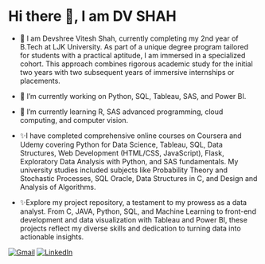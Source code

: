 # Hi there 👋, I am DV SHAH

- 🤗 I am Devshree Vitesh Shah, currently completing my 2nd year of B.Tech at LJK University. As part of a unique degree program tailored for students with a practical aptitude, I am immersed in a specialized cohort. This approach combines rigorous academic study for the initial two years with two subsequent years of immersive internships or placements.

- 🔭 I’m currently working on Python, SQL, Tableau, SAS, and Power BI.
- 🌱 I’m currently learning R, SAS advanced programming, cloud computing, and computer vision. 

- ✨I have completed comprehensive online courses on Coursera and Udemy covering Python for Data Science, Tableau, SQL, Data Structures, Web Development (HTML/CSS, JavaScript), Flask, Exploratory Data Analysis with Python, and SAS fundamentals. My university studies included subjects like Probability Theory and  Stochastic Processes, SQL Oracle, Data Structures in C, and Design and Analysis of Algorithms.

- ✨Explore my project repository, a testament to my prowess as a data analyst. From C, JAVA, Python, SQL, and Machine Learning to front-end development and data visualization with Tableau and Power BI, these projects reflect my diverse skills and dedication to turning data into actionable insights.

[![Gmail](https://img.shields.io/badge/-Gmail-red?style=for-the-badge&logo=gmail&logoColor=white)](mailto:shahdv94@gmail.com)
[![LinkedIn](https://img.shields.io/badge/-LinkedIn-blue?style=for-the-badge&logo=linkedin&logoColor=white)](https://www.linkedin.com/in/dv-shah-a98517242)
